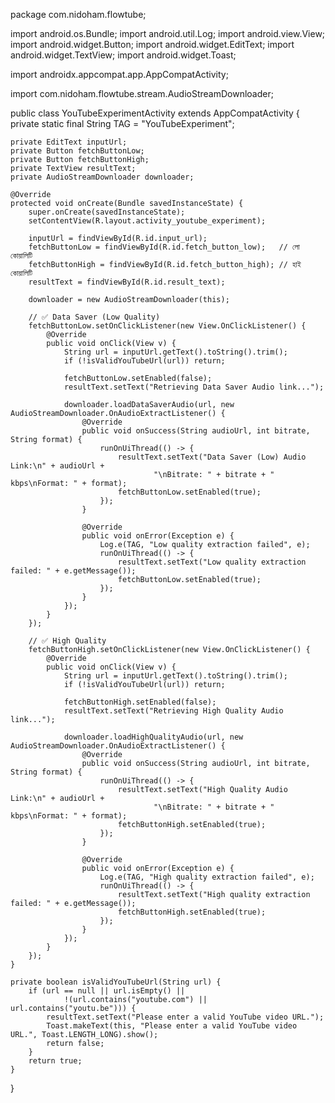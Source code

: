 package com.nidoham.flowtube;

import android.os.Bundle;
import android.util.Log;
import android.view.View;
import android.widget.Button;
import android.widget.EditText;
import android.widget.TextView;
import android.widget.Toast;

import androidx.appcompat.app.AppCompatActivity;

import com.nidoham.flowtube.stream.AudioStreamDownloader;

public class YouTubeExperimentActivity extends AppCompatActivity {
    private static final String TAG = "YouTubeExperiment";

    private EditText inputUrl;
    private Button fetchButtonLow;
    private Button fetchButtonHigh;
    private TextView resultText;
    private AudioStreamDownloader downloader;

    @Override
    protected void onCreate(Bundle savedInstanceState) {
        super.onCreate(savedInstanceState);
        setContentView(R.layout.activity_youtube_experiment);

        inputUrl = findViewById(R.id.input_url);
        fetchButtonLow = findViewById(R.id.fetch_button_low);   // লো কোয়ালিটি
        fetchButtonHigh = findViewById(R.id.fetch_button_high); // হাই কোয়ালিটি
        resultText = findViewById(R.id.result_text);

        downloader = new AudioStreamDownloader(this);

        // ✅ Data Saver (Low Quality)
        fetchButtonLow.setOnClickListener(new View.OnClickListener() {
            @Override
            public void onClick(View v) {
                String url = inputUrl.getText().toString().trim();
                if (!isValidYouTubeUrl(url)) return;

                fetchButtonLow.setEnabled(false);
                resultText.setText("Retrieving Data Saver Audio link...");

                downloader.loadDataSaverAudio(url, new AudioStreamDownloader.OnAudioExtractListener() {
                    @Override
                    public void onSuccess(String audioUrl, int bitrate, String format) {
                        runOnUiThread(() -> {
                            resultText.setText("Data Saver (Low) Audio Link:\n" + audioUrl +
                                    "\nBitrate: " + bitrate + " kbps\nFormat: " + format);
                            fetchButtonLow.setEnabled(true);
                        });
                    }

                    @Override
                    public void onError(Exception e) {
                        Log.e(TAG, "Low quality extraction failed", e);
                        runOnUiThread(() -> {
                            resultText.setText("Low quality extraction failed: " + e.getMessage());
                            fetchButtonLow.setEnabled(true);
                        });
                    }
                });
            }
        });

        // ✅ High Quality
        fetchButtonHigh.setOnClickListener(new View.OnClickListener() {
            @Override
            public void onClick(View v) {
                String url = inputUrl.getText().toString().trim();
                if (!isValidYouTubeUrl(url)) return;

                fetchButtonHigh.setEnabled(false);
                resultText.setText("Retrieving High Quality Audio link...");

                downloader.loadHighQualityAudio(url, new AudioStreamDownloader.OnAudioExtractListener() {
                    @Override
                    public void onSuccess(String audioUrl, int bitrate, String format) {
                        runOnUiThread(() -> {
                            resultText.setText("High Quality Audio Link:\n" + audioUrl +
                                    "\nBitrate: " + bitrate + " kbps\nFormat: " + format);
                            fetchButtonHigh.setEnabled(true);
                        });
                    }

                    @Override
                    public void onError(Exception e) {
                        Log.e(TAG, "High quality extraction failed", e);
                        runOnUiThread(() -> {
                            resultText.setText("High quality extraction failed: " + e.getMessage());
                            fetchButtonHigh.setEnabled(true);
                        });
                    }
                });
            }
        });
    }

    private boolean isValidYouTubeUrl(String url) {
        if (url == null || url.isEmpty() ||
                !(url.contains("youtube.com") || url.contains("youtu.be"))) {
            resultText.setText("Please enter a valid YouTube video URL.");
            Toast.makeText(this, "Please enter a valid YouTube video URL.", Toast.LENGTH_LONG).show();
            return false;
        }
        return true;
    }
}